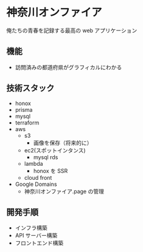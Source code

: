# 神奈川オンファイア

俺たちの青春を記録する最高の web アプリケーション

## 機能

- 訪問済みの都道府県がグラフィカルにわかる

## 技術スタック

- honox
- prisma
- mysql
- terraform
- aws
  - s3
    - 画像を保存（将来的に）
  - ec2(スポットインタンス)
    - mysql rds
  - lambda
    - honox を SSR
  - cloud front
- Google Domains
  - 神奈川オンファイア.page の管理

## 開発手順

- インフラ構築
- API サーバー構築
- フロントエンド構築
